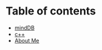 # Table of contents

* [mindDB](mindDB/mindDB.md)
* [c++](c++/c++.md)
* [About Me](aboutme/about.md)
